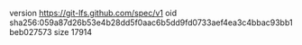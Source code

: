 version https://git-lfs.github.com/spec/v1
oid sha256:059a87d26b53e4b28dd5f0aac6b5dd9fd0733aef4ea3c4bbac93bb1beb027573
size 17914
